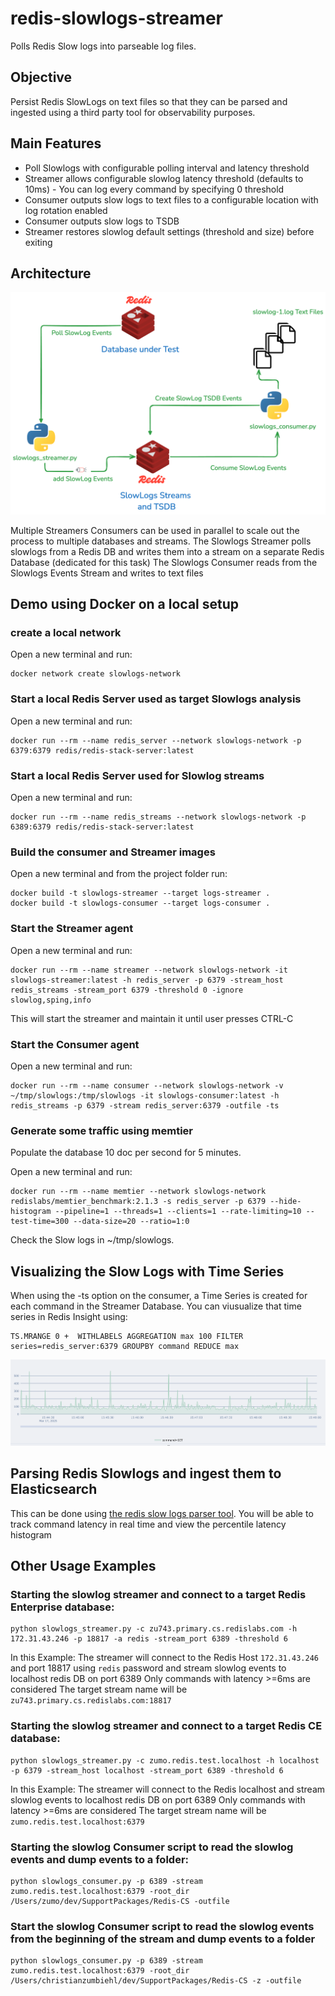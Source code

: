 # redis-slowlogs-streamer

Polls Redis Slow logs into parseable log files.

## Objective

Persist Redis SlowLogs on text files so that they can be parsed and ingested using a third party tool for observability purposes. 

## Main Features

* Poll Slowlogs with configurable polling interval and latency threshold
* Streamer allows configurable slowlog latency threshold  (defaults to 10ms) - You can log every command by specifying 0 threshold
* Consumer outputs slow logs to text files to a configurable location with log rotation enabled 
* Consumer outputs slow logs to TSDB 
* Streamer  restores slowlog default settings (threshold and size) before exiting

## Architecture

![architcture](./img/arch-2024-11-12-1710.png)

Multiple Streamers Consumers can be used in parallel to scale out the process to multiple databases and streams.
The Slowlogs Streamer polls slowlogs from a Redis DB and writes them into a stream on a separate Redis Database (dedicated for this task)
The Slowlogs Consumer reads from the Slowlogs Events Stream and writes to text files



## Demo using Docker on a local setup

### create a local network

Open a new terminal and run:

```
docker network create slowlogs-network
```

### Start a local Redis Server used as target Slowlogs analysis

Open a new terminal and run:

```
docker run --rm --name redis_server --network slowlogs-network -p 6379:6379 redis/redis-stack-server:latest
```


### Start a local Redis Server used for Slowlog streams

Open a new terminal and run:

```
docker run --rm --name redis_streams --network slowlogs-network -p 6389:6379 redis/redis-stack-server:latest
```


### Build the consumer and Streamer images 

Open a new terminal and from the project folder run:

```
docker build -t slowlogs-streamer --target logs-streamer .
docker build -t slowlogs-consumer --target logs-consumer .
```

### Start the Streamer agent 

Open a new terminal and run:

```
docker run --rm --name streamer --network slowlogs-network -it slowlogs-streamer:latest -h redis_server -p 6379 -stream_host redis_streams -stream_port 6379 -threshold 0 -ignore slowlog,sping,info
```
This will start the streamer and maintain it until user presses CTRL-C

### Start the Consumer agent 

Open a new terminal and run:

```
docker run --rm --name consumer --network slowlogs-network -v ~/tmp/slowlogs:/tmp/slowlogs -it slowlogs-consumer:latest -h redis_streams -p 6379 -stream redis_server:6379 -outfile -ts
```
### Generate some traffic using memtier

Populate the database 10 doc per second for 5 minutes.

Open a new terminal and run:

```
docker run --rm --name memtier --network slowlogs-network redislabs/memtier_benchmark:2.1.3 -s redis_server -p 6379 --hide-histogram --pipeline=1 --threads=1 --clients=1 --rate-limiting=10 --test-time=300 --data-size=20 --ratio=1:0
``` 

Check the Slow logs in  ~/tmp/slowlogs.


## Visualizing the Slow Logs with Time Series 

When using the -ts option on the consumer, a Time Series is created for each command in the Streamer Database.
You can viusualize that time series in Redis Insight using:

```
TS.MRANGE 0 +  WITHLABELS AGGREGATION max 100 FILTER series=redis_server:6379 GROUPBY command REDUCE max
```

![tsdb](./img/tsdb.png)




## Parsing Redis Slowlogs and ingest them to Elasticsearch

This can be  done using  [the redis slow logs parser tool](https://github.com/zumo64/redis-logs-parser). 
You will be able to track command latency in real time and view the percentile latency histogram

## Other Usage Examples

### Starting the slowlog streamer and connect to a target Redis Enterprise database:

```
python slowlogs_streamer.py -c zu743.primary.cs.redislabs.com -h 172.31.43.246 -p 18817 -a redis -stream_port 6389 -threshold 6
```

In this Example: 
The streamer will connect to the Redis Host `172.31.43.246` and port 18817  using `redis` password and stream slowlog events to localhost redis DB on port 6389
Only commands with latency >=6ms are considered
The target stream name will be `zu743.primary.cs.redislabs.com:18817`


### Starting the slowlog streamer and connect to a target Redis CE database:

```
python slowlogs_streamer.py -c zumo.redis.test.localhost -h localhost -p 6379 -stream_host localhost -stream_port 6389 -threshold 6
```

In this Example: 
The streamer will connect to the Redis localhost and stream slowlog events to localhost redis DB on port 6389
Only commands with latency >=6ms are considered
The target stream name will be `zumo.redis.test.localhost:6379`


### Starting the slowlog Consumer script to read the slowlog events and dump events to a folder:
```
python slowlogs_consumer.py -p 6389 -stream zumo.redis.test.localhost:6379 -root_dir /Users/zumo/dev/SupportPackages/Redis-CS -outfile
```

### Start the slowlog Consumer script to read the slowlog events from the beginning of the stream and dump events to a folder
```
python slowlogs_consumer.py -p 6389 -stream zumo.redis.test.localhost:6379 -root_dir /Users/christianzumbiehl/dev/SupportPackages/Redis-CS -z -outfile
```


